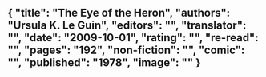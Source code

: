 {
 "title": "The Eye of the Heron",
 "authors": "Ursula K. Le Guin",
 "editors": "",
 "translator": "",
 "date": "2009-10-01",
 "rating": "",
 "re-read": "",
 "pages": "192",
 "non-fiction": "",
 "comic": "",
 "published": "1978",
 "image": ""
}
---

